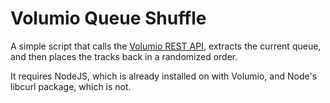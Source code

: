 # Volumio Queue Shuffle

A simple script that calls the [Volumio REST API](https://developers.volumio.com/api/rest-api), extracts the current queue, and then places the tracks back in a randomized order.

It requires NodeJS, which is already installed on with Volumio, and Node's libcurl package, which is not.